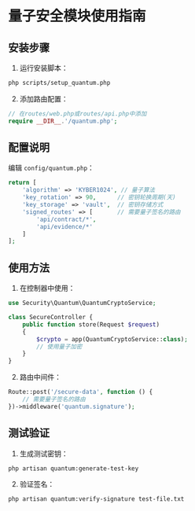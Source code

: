 # 量子安全模块使用指南

## 安装步骤

1. 运行安装脚本：
```bash
php scripts/setup_quantum.php
```

2. 添加路由配置：
```php
// 在routes/web.php或routes/api.php中添加
require __DIR__.'/quantum.php';
```

## 配置说明

编辑 `config/quantum.php`：
```php
return [
    'algorithm' => 'KYBER1024', // 量子算法
    'key_rotation' => 90,      // 密钥轮换周期(天)
    'key_storage' => 'vault',  // 密钥存储方式
    'signed_routes' => [       // 需要量子签名的路由
        'api/contract/*',
        'api/evidence/*'
    ]
];
```

## 使用方法

1. 在控制器中使用：
```php
use Security\Quantum\QuantumCryptoService;

class SecureController {
    public function store(Request $request)
    {
        $crypto = app(QuantumCryptoService::class);
        // 使用量子加密
    }
}
```

2. 路由中间件：
```php
Route::post('/secure-data', function () {
    // 需要量子签名的路由
})->middleware('quantum.signature');
```

## 测试验证

1. 生成测试密钥：
```bash
php artisan quantum:generate-test-key
```

2. 验证签名：
```bash
php artisan quantum:verify-signature test-file.txt
```